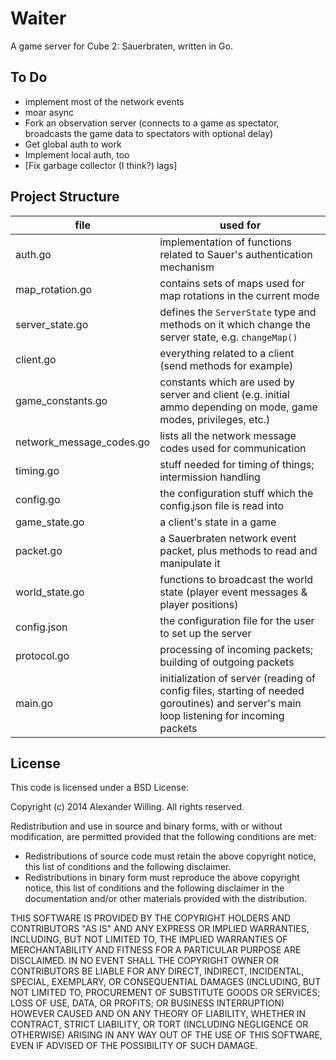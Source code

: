 # Waiter

A game server for Cube 2: Sauerbraten, written in Go.

## To Do

- implement most of the network events
- moar async
- Fork an observation server (connects to a game as spectator, broadcasts the game data to spectators with optional delay)
- Get global auth to work
- Implement local auth, too
- [Fix garbage collector (I think?) lags]

## Project Structure

| file                     | used for                                                                                                                                |
| ------------------------ | --------------------------------------------------------------------------------------------------------------------------------------- |
| auth.go                  | implementation of functions related to Sauer's authentication mechanism                                                                 |
| map_rotation.go          | contains sets of maps used for map rotations in the current mode                                                                        |
| server_state.go          | defines the `ServerState` type and methods on it which change the server state, e.g. `changeMap()`                                      |
| client.go                | everything related to a client (send methods for example)                                                                               |
| game_constants.go        | constants which are used by server and client (e.g. initial ammo depending on mode, game modes, privileges, etc.)                       |
| network_message_codes.go | lists all the network message codes used for communication                                                                              |
| timing.go                | stuff needed for timing of things; intermission handling                                                                                |
| config.go                | the configuration stuff which the config.json file is read into                                                                         |
| game_state.go            | a client's state in a game                                                                                                              |
| packet.go                | a Sauerbraten network event packet, plus methods to read and manipulate it                                                              |
| world_state.go           | functions to broadcast the world state (player event messages & player positions)                                                       |
| config.json              | the configuration file for the user to set up the server                                                                                |
| protocol.go              | processing of incoming packets; building of outgoing packets                                                                            |
| main.go                  | initialization of server (reading of config files, starting of needed goroutines) and server's main loop listening for incoming packets |

## License

This code is licensed under a BSD License:

Copyright (c) 2014 Alexander Willing. All rights reserved.

Redistribution and use in source and binary forms, with or without modification,
are permitted provided that the following conditions are met:

- Redistributions of source code must retain the above copyright notice, this list of conditions and the following disclaimer.
- Redistributions in binary form must reproduce the above copyright notice, this list of conditions and the following disclaimer in the documentation and/or other materials provided with the distribution.

THIS SOFTWARE IS PROVIDED BY THE COPYRIGHT HOLDERS AND CONTRIBUTORS "AS IS" AND ANY EXPRESS OR IMPLIED WARRANTIES, INCLUDING, BUT NOT LIMITED TO, THE IMPLIED WARRANTIES OF MERCHANTABILITY AND FITNESS FOR A PARTICULAR PURPOSE ARE DISCLAIMED. IN NO EVENT SHALL THE COPYRIGHT OWNER OR CONTRIBUTORS BE LIABLE FOR ANY DIRECT, INDIRECT, INCIDENTAL, SPECIAL, EXEMPLARY, OR CONSEQUENTIAL DAMAGES (INCLUDING, BUT NOT LIMITED TO, PROCUREMENT OF SUBSTITUTE GOODS OR SERVICES; LOSS OF USE, DATA, OR PROFITS; OR BUSINESS INTERRUPTION) HOWEVER CAUSED AND ON ANY THEORY OF LIABILITY, WHETHER IN CONTRACT, STRICT LIABILITY, OR TORT (INCLUDING NEGLIGENCE OR OTHERWISE) ARISING IN ANY WAY OUT OF THE USE OF THIS SOFTWARE, EVEN IF ADVISED OF THE POSSIBILITY OF SUCH DAMAGE.
